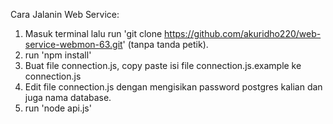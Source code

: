 Cara Jalanin Web Service:

1. Masuk terminal lalu run 'git clone https://github.com/akuridho220/web-service-webmon-63.git' (tanpa tanda petik).
2. run 'npm install'
3. Buat file connection.js, copy paste isi file connection.js.example ke connection.js
4. Edit file connection.js dengan mengisikan password postgres kalian dan juga nama database.
5. run 'node api.js'
